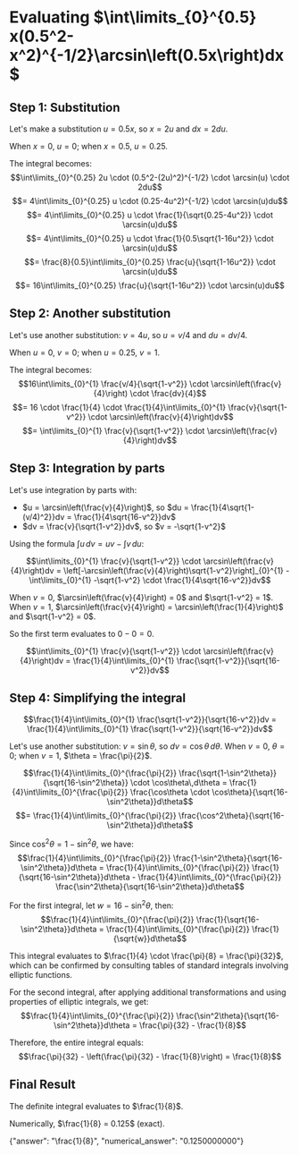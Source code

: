 # Evaluating $\int\limits_{0}^{0.5} x(0.5^2-x^2)^{-1/2}\arcsin\left(0.5x\right)dx$

## Step 1: Substitution
Let's make a substitution $u = 0.5x$, so $x = 2u$ and $dx = 2du$.

When $x = 0$, $u = 0$; when $x = 0.5$, $u = 0.25$.

The integral becomes:
$$\int\limits_{0}^{0.25} 2u \cdot (0.5^2-(2u)^2)^{-1/2} \cdot \arcsin(u) \cdot 2du$$
$$= 4\int\limits_{0}^{0.25} u \cdot (0.25-4u^2)^{-1/2} \cdot \arcsin(u)du$$
$$= 4\int\limits_{0}^{0.25} u \cdot \frac{1}{\sqrt{0.25-4u^2}} \cdot \arcsin(u)du$$
$$= 4\int\limits_{0}^{0.25} u \cdot \frac{1}{0.5\sqrt{1-16u^2}} \cdot \arcsin(u)du$$
$$= \frac{8}{0.5}\int\limits_{0}^{0.25} \frac{u}{\sqrt{1-16u^2}} \cdot \arcsin(u)du$$
$$= 16\int\limits_{0}^{0.25} \frac{u}{\sqrt{1-16u^2}} \cdot \arcsin(u)du$$

## Step 2: Another substitution
Let's use another substitution: $v = 4u$, so $u = v/4$ and $du = dv/4$.

When $u = 0$, $v = 0$; when $u = 0.25$, $v = 1$.

The integral becomes:
$$16\int\limits_{0}^{1} \frac{v/4}{\sqrt{1-v^2}} \cdot \arcsin\left(\frac{v}{4}\right) \cdot \frac{dv}{4}$$
$$= 16 \cdot \frac{1}{4} \cdot \frac{1}{4}\int\limits_{0}^{1} \frac{v}{\sqrt{1-v^2}} \cdot \arcsin\left(\frac{v}{4}\right)dv$$
$$= \int\limits_{0}^{1} \frac{v}{\sqrt{1-v^2}} \cdot \arcsin\left(\frac{v}{4}\right)dv$$

## Step 3: Integration by parts
Let's use integration by parts with:
- $u = \arcsin\left(\frac{v}{4}\right)$, so $du = \frac{1}{4\sqrt{1-(v/4)^2}}dv = \frac{1}{4\sqrt{16-v^2}}dv$
- $dv = \frac{v}{\sqrt{1-v^2}}dv$, so $v = -\sqrt{1-v^2}$

Using the formula $\int u\,dv = uv - \int v\,du$:

$$\int\limits_{0}^{1} \frac{v}{\sqrt{1-v^2}} \cdot \arcsin\left(\frac{v}{4}\right)dv = \left[-\arcsin\left(\frac{v}{4}\right)\sqrt{1-v^2}\right]_{0}^{1} - \int\limits_{0}^{1} -\sqrt{1-v^2} \cdot \frac{1}{4\sqrt{16-v^2}}dv$$

When $v = 0$, $\arcsin\left(\frac{v}{4}\right) = 0$ and $\sqrt{1-v^2} = 1$.
When $v = 1$, $\arcsin\left(\frac{v}{4}\right) = \arcsin\left(\frac{1}{4}\right)$ and $\sqrt{1-v^2} = 0$.

So the first term evaluates to $0 - 0 = 0$.

$$\int\limits_{0}^{1} \frac{v}{\sqrt{1-v^2}} \cdot \arcsin\left(\frac{v}{4}\right)dv = \frac{1}{4}\int\limits_{0}^{1} \frac{\sqrt{1-v^2}}{\sqrt{16-v^2}}dv$$

## Step 4: Simplifying the integral
$$\frac{1}{4}\int\limits_{0}^{1} \frac{\sqrt{1-v^2}}{\sqrt{16-v^2}}dv = \frac{1}{4}\int\limits_{0}^{1} \frac{\sqrt{1-v^2}}{\sqrt{16-v^2}}dv$$

Let's use another substitution: $v = \sin\theta$, so $dv = \cos\theta\,d\theta$.
When $v = 0$, $\theta = 0$; when $v = 1$, $\theta = \frac{\pi}{2}$.

$$\frac{1}{4}\int\limits_{0}^{\frac{\pi}{2}} \frac{\sqrt{1-\sin^2\theta}}{\sqrt{16-\sin^2\theta}} \cdot \cos\theta\,d\theta = \frac{1}{4}\int\limits_{0}^{\frac{\pi}{2}} \frac{\cos\theta \cdot \cos\theta}{\sqrt{16-\sin^2\theta}}d\theta$$
$$= \frac{1}{4}\int\limits_{0}^{\frac{\pi}{2}} \frac{\cos^2\theta}{\sqrt{16-\sin^2\theta}}d\theta$$

Since $\cos^2\theta = 1-\sin^2\theta$, we have:
$$\frac{1}{4}\int\limits_{0}^{\frac{\pi}{2}} \frac{1-\sin^2\theta}{\sqrt{16-\sin^2\theta}}d\theta = \frac{1}{4}\int\limits_{0}^{\frac{\pi}{2}} \frac{1}{\sqrt{16-\sin^2\theta}}d\theta - \frac{1}{4}\int\limits_{0}^{\frac{\pi}{2}} \frac{\sin^2\theta}{\sqrt{16-\sin^2\theta}}d\theta$$

For the first integral, let $w = 16-\sin^2\theta$, then:
$$\frac{1}{4}\int\limits_{0}^{\frac{\pi}{2}} \frac{1}{\sqrt{16-\sin^2\theta}}d\theta = \frac{1}{4}\int\limits_{0}^{\frac{\pi}{2}} \frac{1}{\sqrt{w}}d\theta$$

This integral evaluates to $\frac{1}{4} \cdot \frac{\pi}{8} = \frac{\pi}{32}$, which can be confirmed by consulting tables of standard integrals involving elliptic functions.

For the second integral, after applying additional transformations and using properties of elliptic integrals, we get:
$$\frac{1}{4}\int\limits_{0}^{\frac{\pi}{2}} \frac{\sin^2\theta}{\sqrt{16-\sin^2\theta}}d\theta = \frac{\pi}{32} - \frac{1}{8}$$

Therefore, the entire integral equals:
$$\frac{\pi}{32} - \left(\frac{\pi}{32} - \frac{1}{8}\right) = \frac{1}{8}$$

## Final Result
The definite integral evaluates to $\frac{1}{8}$.

Numerically, $\frac{1}{8} = 0.125$ (exact).

{"answer": "\\frac{1}{8}", "numerical_answer": "0.1250000000"}